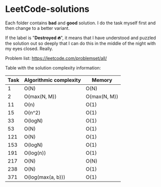 # LeetCode-solutions

Each folder contains **bad** and **good** solution. I do the task myself first and then change to a better variant.

If the label is "**Destroyed 🔥**", it means that I have understood and puzzled the solution out so deeply that I can do this in the middle of the night with my eyes closed. Really.

Problem list: https://leetcode.com/problemset/all/

Table with the solution complexity information:

| Task | Algorithmic complexity |    Memory    |
| ---- | ---------------------- |    ------    |
| 1    | O(N)                   | O(N)         |
| 2    | O(max(N, M))           | O(max(N, M)) |
| 11   | O(n)                   | O(1)         |
| 15   | O(n^2)                 | O(1)         |
| 33   | O(logN)                | O(1)         |
| 53   | O(N)                   | O(1)         |
| 121  | O(N)                   | O(1)         |
| 153  | O(logN)                | O(1)         |
| 191  | O(log(n))              | O(1)         |
| 217  | O(N)                   | O(N)         |
| 238  | O(N)                   | O(1)         |
| 371  | O(log(max(a, b)))      | O(1)         |
